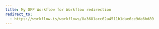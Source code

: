 ```yaml
---
title: My OFP Workflow for Workflow redirection
redirect_to:
  - https://workflow.is/workflows/8a3681acc62a4511b1dae6ce9da6bd89
---
```

